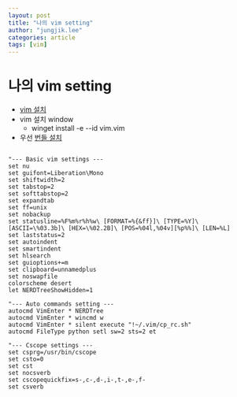 ```yaml
---
layout: post
title: "나의 vim setting"
author: "jungjik.lee"
categories: article
tags: [vim]
---
```


# 나의 vim setting

- [vim 설치](https://www.vim.org/)
- vim 설치 window
  - winget install -e --id vim.vim
- 우선 [번들 설치](https://github.com/VundleVim/Vundle.vim)

<pre><code>
"--- Basic vim settings ---
set nu 
set guifont=Liberation\Mono
set shiftwidth=2
set tabstop=2
set softtabstop=2
set expandtab
set ff=unix
set nobackup
set statusline=%F%m%r%h%w\ [FORMAT=%{&ff}]\ [TYPE=%Y]\ [ASCII=\%03.3b]\ [HEX=\%02.2B]\ [POS=%04l,%04v][%p%%]\ [LEN=%L]
set laststatus=2
set autoindent
set smartindent
set hlsearch
set guioptions+=m
set clipboard=unnamedplus
set noswapfile
colorscheme desert
let NERDTreeShowHidden=1

"--- Auto commands setting ---
autocmd VimEnter * NERDTree
autocmd VimEnter * wincmd w
autocmd VimEnter * silent execute "!~/.vim/cp_rc.sh"
autocmd FileType python setl sw=2 sts=2 et

"--- Cscope settings ---
set csprg=/usr/bin/cscope
set csto=0
set cst
set nocsverb
set cscopequickfix=s-,c-,d-,i-,t-,e-,f-
set csverb
</code></pre>
